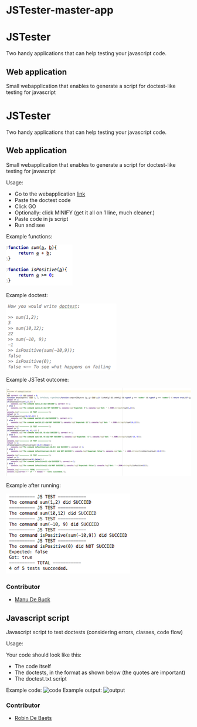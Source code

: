 # JSTester-master-app
# JSTester  
Two handy applications that can help testing your javascript code. 
## Web application 
Small webapplication that enables to generate a script for doctest-like testing for javascript

# JSTester

Two handy applications that can help testing your javascript code.

## Web application

Small webapplication that enables to generate a script for doctest-like testing for javascript

Usage:
* Go to the webapplication [link](http://users.ugent.be/~madbuck/JSTester/webapplication/)
* Paste the doctest code
* Click GO
* Optionally: click MINIFY (get it all on 1 line, much cleaner.)
* Paste code in js script
* Run and see

Example functions:

![functions](webapplication/afbeeldingen/functies.png)

Example doctest:

![functions](webapplication/afbeeldingen/doctest.png)

Example JSTest outcome:

![functions](webapplication/afbeeldingen/JSTest.png)

Example after running:

![functions](webapplication/afbeeldingen/resultaat.png)

### Contributor
* [Manu De Buck](https://github.com/ManuDeBuck)

## Javascript script

Javascript script to test doctests (considering errors, classes, code flow)

Usage:

Your code should look like this:
* The code itself
* The doctests, in the format as shown below (the quotes are important)
* The doctest.txt script 

Example code:
![code](https://i.imgur.com/LZI5r66.png)
Example output:
![output](https://i.imgur.com/20TYQs6.png)


### Contributor
* [Robin De Baets](https://github.com/RobinDeBaets)

